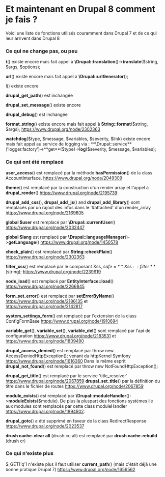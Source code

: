 Et maintenant en Drupal 8 comment je fais ?
===========================================

Voici une liste de fonctions utilisés couramment dans Drupal 7 et de ce qui leur arrivent dans Drupal 8

### Ce qui ne change pas, ou peu

**t**() existe encore mais fait appel à **\Drupal::translation**()->**translate**($string, $args, $options);

**url**() existe encore mais fait appel à **\Drupal::urlGenerator**();

**l**() existe encore

**drupal_get_path**() est inchangée

**drupal_set_message**() existe encore

**drupal_debug**() est inchangée

**format_string**() existe encore mais fait appel à **String::format**($string, $args); https://www.drupal.org/node/2302363

**watchdog**($type, $message, $variables, $severity, $link) existe encore mais fait appel au service de logging via : **\Drupal::service**('logger.factory')->**get**($type)->**log**($severity, $message, $variables);

### Ce qui ont été remplacé

**user_access**() est remplacé par la méthode **hasPermission**() de la class AccountInterface. https://www.drupal.org/node/2049309

**theme**() est remplacé par la construction d'un render array et l'appel à **drupal_render**() https://www.drupal.org/node/2195739

**drupal_add_css**(), **drupal_add_js**() and **drupal_add_library**() sont remplacés par un rajout des infos dans le '#attached' d'un render_array https://www.drupal.org/node/2169605

**global $user** est remplacé par **\Drupal::currentUser**() https://www.drupal.org/node/2032447

**global $lang** est remplacé par **\Drupal::languageManager**()->**getLanguage**()  https://www.drupal.org/node/1450578

**check_plain**() est remplacé par **String::checkPlain**() https://www.drupal.org/node/2302363

**filter_xss**() est remplacé par le composant Xss, $safe = **Xss::filter**($string); https://www.drupal.org/node/2239919

**node_load**() est remplacé par **EntityInterface::load**() https://www.drupal.org/node/2266845

**form_set_error**() est remplacé par **setErrorByName**() https://www.drupal.org/node/2186135 et https://www.drupal.org/node/2142817

**system_settings_form**() est remplacé par l'extension de la class ConfigFormBase https://www.drupal.org/node/1910694

**variable_get**(), **variable_set**(), **variable_del**() sont remplacé par l'api de configuration https://www.drupal.org/node/2183531 et https://www.drupal.org/node/1809490

**drupal_access_denied**() est remplacé par throw new AccessDeniedHttpException(); venant du httpKernel Symfony https://www.drupal.org/node/1616360
Dans le même esprit **drupal_not_found**() est remplacé par throw new NotFoundHttpException();

**drupal_get_title**() est remplacé par le service 'title_resolver' https://www.drupal.org/node/2067859
**drupal_set_title**() par la définition du titre dans le fichier de routes https://www.drupal.org/node/2067859

**module_exists**() est remplacé par **\Drupal::moduleHandler**()->**moduleExists**($module). De plus la pluspart des fonctions systèmes lié aux modules sont remplacés par cette class moduleHandler https://www.drupal.org/node/1894902.

**drupal_goto**() a été supprimé en faveur de la class RedirectResponse  https://www.drupal.org/node/2023537

**drush cache-clear all** (drush cc all) est remplacé par **drush cache-rebuild** (drush cr)

### Ce qui n'existe plus

$_GET['q'] n'existe plus il faut utiliser **current_path**() (mais c'était déjà une bonne pratique Drupal 7) https://www.drupal.org/node/1659562
